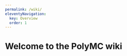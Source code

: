 ```yaml
---
permalink: /wiki/
eleventyNavigation:
  key: Overview
  order: 1
--- 
```


# Welcome to the PolyMC wiki